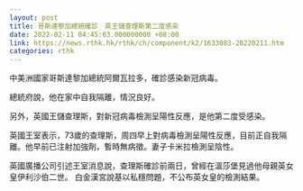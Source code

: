 ```yaml
---
layout: post
title: 哥斯達黎加總統確診　英王儲查理斯第二度感染
date: 2022-02-11 04:45:03.000000000 +08:00
link: https://news.rthk.hk/rthk/ch/component/k2/1633083-20220211.htm
categories: rthk
---
```


中美洲國家哥斯達黎加總統阿爾瓦拉多，確診感染新冠病毒。

總統府說，他在家中自我隔離，情況良好。

另外，英國王儲查理斯，對新冠病毒檢測呈陽性反應，是他第二度受感染。

英國王室表示，73歲的查理斯，周四早上對病毒檢測呈陽性反應，目前正自我隔離。他早前已注射加強劑，暫時無病徵。妻子卡米拉檢測呈陰性。

英國廣播公司引述王室消息說，查理斯確診前兩日，曾經在溫莎堡見過他母親英女皇伊利沙伯二世。 白金漢宮說基以私穩問題，不公布英女皇的檢測結果。

